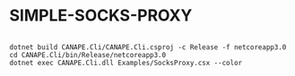 # SIMPLE-SOCKS-PROXY
<code>
dotnet build CANAPE.Cli/CANAPE.Cli.csproj -c Release -f netcoreapp3.0
cd CANAPE.Cli/bin/Release/netcoreapp3.0
dotnet exec CANAPE.Cli.dll Examples/SocksProxy.csx --color
</code>
